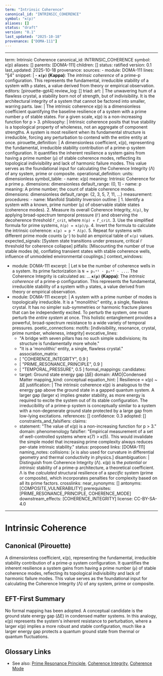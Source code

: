 ```yaml
---
term: "Intrinsic Coherence"
canonical_id: "INTRINSIC_COHERENCE"
symbol: "κ(p)"
aliases: []
status: "draft"
version: "0.1"
last_updated: "2025-10-18"
provenance: ["DOMA-111"]
---
```


---
term: Intrinsic Coherence
canonical_id: INTRINSIC_COHERENCE
symbol: κ(p)
aliases: []
parents: [DOMA-111]
children: []
status: ratified
version: 0.1
last_updated: 2025-10-18
provenance:
  sources:
    - module: DOMA-111
      lines: "§4"
      snippet: |
        -   **`κ(p)` (Kappa)**: The *intrinsic coherence* of a prime-p configuration. This represents the fundamental, irreducible stability of a system with `p` states, a value derived from theory or empirical observation.
  editors: [pirouette-gpt4]
  review_log: []
triad:
  art: |
    The unwavering hum of a flawless crystal, a stability born not of strength, but of indivisibility. It is the architectural integrity of a system that cannot be factored into smaller, warring parts.
  law: |
    The intrinsic coherence κ(p) is a dimensionless coefficient quantifying the baseline resilience of a system with a prime number `p` of stable states. For a given scale, κ(p) is a non-increasing function for p > 3.
  philosophy: |
    Intrinsic coherence posits that true stability is a topological property of wholeness, not an aggregate of component strengths. A system is most resilient when its fundamental structure is irreducible, forcing any perturbation to contend with the entire entity at once.
pirouette_definition: |
  A dimensionless coefficient, κ(p), representing the fundamental, irreducible stability contribution of a prime-p system configuration. It quantifies the inherent resilience a system gains from having a prime number (`p`) of stable coherence modes, reflecting its topological indivisibility and lack of harmonic failure modes. This value serves as the foundational input for calculating the Coherence Integrity (Λ) of any system, prime or composite.
operational_definition:
  units: dimensionless
  symbol_table:
    - name: κ(p)
      meaning: Intrinsic Coherence for a prime `p`.
      dimensions: dimensionless
      default_range: (0, 1]
    - name: p
      meaning: A prime number; the count of stable coherence modes.
      dimensions: dimensionless
      default_range: {2, 3, 5, 7, 11, ...}
  measurement:
    procedures:
      - name: Manifold Stability Inversion
        outline: |
          1. Identify a system with a known, prime number (`p`) of observable stable states (coherence modes).
          2. Measure its overall Coherence Integrity, `Λ(p)`, by applying broad-spectrum temporal pressure (`Γ`) and observing the decoherence threshold `Γ_crit`, where `Λ(p) ∝ Γ_crit`.
          3. Use the simplified formula for prime systems, `Λ(p) = κ(p)/p`.
          4. Invert the formula to calculate the intrinsic coherence: `κ(p) = p * Λ(p)`.
          5. Repeat for systems with different prime mode counts (`p'`) to build an empirical table of `κ(p)` values.
        expected_signals: [System state transitions under pressure, critical `Γ` threshold for coherence collapse]
        pitfalls: [Miscounting the number of true stable modes (`N`), conflating transient states with stable coherence wells, influence of unmodeled environmental couplings.]
context_windows:
  - module: DOMA-111
    excerpt: |
      Let `N` be the number of coherence wells in a system. Its prime factorization is `N = p₁ᵃ¹ · p₂ᵃ² · ...`. The Coherence Integrity is calculated as: ... **`κ(p)` (Kappa)**: The *intrinsic coherence* of a prime-p configuration. This represents the fundamental, irreducible stability of a system with `p` states, a value derived from theory or empirical observation.
  - module: DOMA-111
    excerpt: |
      A system with a prime number of modes is topologically irreducible. It is a "monolithic" entity, a single, flawless crystal. It has no simpler sub-symmetries or harmonic fracture planes that can be independently excited. To perturb the system, one must perturb the *entire system* at once. This holistic entanglement provides a powerful, broad-spectrum resistance to a wide variety of temporal pressures.
poetic_connections:
  motifs: [indivisibility, resonance, crystal, prime number, wholeness, integrity]
  evocative_lines:
    - "A bridge with seven pillars has no such simple subdivisions; its structure is fundamentally more whole."
    - "It is a 'monolithic' entity, a single, flawless crystal."
  association_matrix:
    - [ "COHERENCE_INTEGRITY", 0.9 ]
    - [ "PRIME_RESONANCE_PRINCIPLE", 0.9 ]
    - [ "TEMPORAL_PRESSURE", 0.5 ]
formal_mappings:
  candidates:
    - target: Ground state energy gap (ΔE)
      domain: AMO|Condensed Matter
      mapping_kind: conceptual
      equation_hint: |
        Resilience ∝ κ(p) ~ ΔE
      justification: |
        The intrinsic coherence κ(p) is analogous to the energy gap above the ground state in a gapped quantum system. A larger gap (larger κ) implies greater stability, as more energy is required to excite the system out of its stable configuration. The irreducibility of a prime-p system is conceptually similar to a system with a non-degenerate ground state protected by a large gap from low-lying excitations.
      references: []
      confidence: 0.3
  adopted: []
constraints_and_falsifiers:
  claims:
    - statement: "The value of κ(p) is a non-increasing function for p > 3."
      domain: phenomenology
      falsifier: "Empirical measurement of a set of well-controlled systems where κ(7) > κ(5). This would invalidate the simple model that increasing prime complexity always reduces per-state intrinsic stability."
      status: proposed
      links: [DOMA-111]
naming_notes:
  collisions: [κ is also used for curvature in differential geometry and thermal conductivity in physics.]
  disambiguation: |
    Distinguish from Coherence Integrity (Λ). κ(p) is the *potential* or *intrinsic* stability of a prime-p architecture, a theoretical coefficient. Λ is the *calculated* structural resilience of a *specific* system (prime or composite), which incorporates penalties for complexity based on all its prime factors.
crosslinks:
  near_synonyms: []
  antonyms: [COMPOSITE_VULNERABILITY]
  prerequisites: [PRIME_RESONANCE_PRINCIPLE, COHERENCE_MODE]
  downstream_effects: [COHERENCE_INTEGRITY]
license: CC-BY-SA-4.0
---

# Intrinsic Coherence

## Canonical (Pirouette)
A dimensionless coefficient, κ(p), representing the fundamental, irreducible stability contribution of a prime-p system configuration. It quantifies the inherent resilience a system gains from having a prime number (`p`) of stable coherence modes, reflecting its topological indivisibility and lack of harmonic failure modes. This value serves as the foundational input for calculating the Coherence Integrity (Λ) of any system, prime or composite.

## EFT-First Summary
No formal mapping has been adopted. A conceptual candidate is the ground state energy gap (ΔE) in condensed matter systems. In this analogy, κ(p) represents the system's inherent resistance to perturbation, where a larger κ(p) implies a more robust and stable configuration, much like a larger energy gap protects a quantum ground state from thermal or quantum fluctuations.

## Glossary Links
- See also: [Prime Resonance Principle](<./PRIME_RESONANCE_PRINCIPLE.md>), [Coherence Integrity](<./COHERENCE_INTEGRITY.md>), [Coherence Mode](<./COHERENCE_MODE.md>)